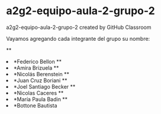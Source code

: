 # a2g2-equipo-aula-2-grupo-2
a2g2-equipo-aula-2-grupo-2 created by GitHub Classroom

Vayamos agregando cada integrante del grupo su nombre:

  **<li> *Federico Bellon
  **<li> *Amira Brizuela
  **<li> *Nicolás Berenstein
  **<li> *Juan Cruz Boriani
  **<li> *Joel Santiago Becker
  **<li> *Nicolas  Caceres 
  **<li> *María Paula Badin
  **<li> *Bottone Bautista
